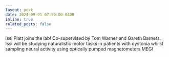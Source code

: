 ```yaml
---
layout: post
date: 2024-09-01 07:59:00-0400
inline: true
related_posts: false
---
```


Issi Platt joins the lab! Co-supervised by Tom Warner and Gareth Barners.  Issi will be studying naturalistic motor tasks in patients with dystonia whilst sampling neural activity using optically pumped magnetometers MEG!